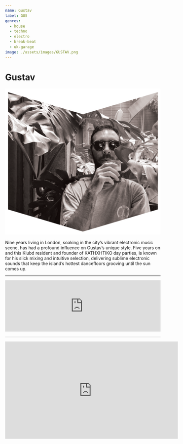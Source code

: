 ```yaml
---
name: Gustav
label: GUS
genres:
  - house
  - techno
  - electro
  - break-beat
  - uk-garage
image: ./assets/images/GUSTAV.png
---
```


# Gustav

![](./assets/images/GUSTAV.png)

Nine years living in London, soaking in the city’s vibrant electronic music scene, has had a profound influence on Gustav’s unique style. Five years on and this Klubd resident and founder of KATHXHTIKO day parties, is known for his slick mixing and intuitive selection, delivering sublime electronic sounds that keep the island’s hottest dancefloors grooving until the sun comes up.

---

<iframe width="100%" height="166" scrolling="no" frameborder="no" allow="autoplay" src="https://w.soundcloud.com/player/?url=https%3A//api.soundcloud.com/tracks/772300738&color=%231b1a65&auto_play=false&hide_related=true&show_comments=false&show_user=true&show_reposts=false&show_teaser=false"></iframe>

---

<iframe width="560" height="315" src="https://www.youtube.com/embed/yQxQZCQJuWU" frameborder="0" allow="accelerometer; autoplay; encrypted-media; gyroscope; picture-in-picture" allowfullscreen></iframe>

